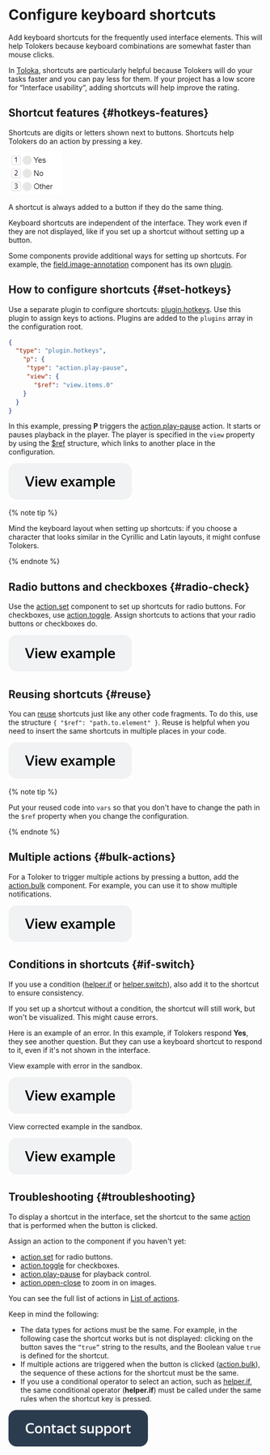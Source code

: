 # Configure keyboard shortcuts

Add keyboard shortcuts for the frequently used interface elements. This will help Tolokers because keyboard combinations are somewhat faster than mouse clicks.

In [Toloka](../../index.md), shortcuts are particularly helpful because Tolokers will do your tasks faster and you can pay less for them. If your project has a low score for “Interface usability“, adding shortcuts will help improve the rating.

## Shortcut features {#hotkeys-features}

Shortcuts are digits or letters shown next to buttons. Shortcuts help Tolokers do an action by pressing a key.

![image](../_images/hotkeys-example.png)

A shortcut is always added to a button if they do the same thing.

Keyboard shortcuts are independent of the interface. They work even if they are not displayed, like if you set up a shortcut without setting up a button.

Some components provide additional ways for setting up shortcuts. For example, the [field.image-annotation](../reference/field.image-annotation.md) component has its own [plugin](../reference/plugin.field.image-annotation.hotkeys.md).

## How to configure shortcuts {#set-hotkeys}

Use a separate plugin to configure shortcuts: [plugin.hotkeys](../reference/plugin.hotkeys.md). Use this plugin to assign keys to actions. Plugins are added to the `plugins` array in the configuration root.

```json
{
  "type": "plugin.hotkeys",
    "p": {
     "type": "action.play-pause",
     "view": {
       "$ref": "view.items.0"
    }
  }
}
```

In this example, pressing **P** triggers the [action.play-pause](../reference/action.play-pause.md) action. It starts or pauses playback in the player. The player is specified in the `view` property by using the [$ref](reuse.md) structure, which links to another place in the configuration.

[![image](../_images/buttons/view-example.svg)](https://ya.cc/t/kr6WCGqP3YbEYU)

{% note tip %}

Mind the keyboard layout when setting up shortcuts: if you choose a character that looks similar in the Cyrillic and Latin layouts, it might confuse Tolokers.

{% endnote %}


## Radio buttons and checkboxes {#radio-check}

Use the [action.set](../reference/action.set.md) component to set up shortcuts for radio buttons. For checkboxes, use [action.toggle](../reference/action.toggle.md). Assign shortcuts to actions that your radio buttons or checkboxes do.

[![image](../_images/buttons/view-example.svg)](https://clck.ru/R4kTo)

## Reusing shortcuts {#reuse}

You can [reuse](reuse.md) shortcuts just like any other code fragments. To do this, use the structure `{ "$ref": "path.to.element" }`. Reuse is helpful when you need to insert the same shortcuts in multiple places in your code.

[![image](../_images/buttons/view-example.svg)](https://clck.ru/TR7YY)

{% note tip %}

Put your reused code into `vars` so that you don't have to change the path in the `$ref` property when you change the configuration.

{% endnote %}


## Multiple actions {#bulk-actions}

For a Toloker to trigger multiple actions by pressing a button, add the [action.bulk](../reference/action.bulk.md) component. For example, you can use it to show multiple notifications.

[![image](../_images/buttons/view-example.svg)](https://clck.ru/TR7bK)

## Conditions in shortcuts {#if-switch}

If you use a condition ([helper.if](../reference/helper.if.md) or [helper.switch](../reference/helper.switch.md)), also add it to the shortcut to ensure consistency.

If you set up a shortcut without a condition, the shortcut will still work, but won't be visualized. This might cause errors.

Here is an example of an error. In this example, if Tolokers respond **Yes**, they see another question. But they can use a keyboard shortcut to respond to it, even if it's not shown in the interface.

View example with error in the sandbox.

[![image](../_images/buttons/view-example.svg)](https://clck.ru/TR8kq)

View corrected example in the sandbox.

[![image](../_images/buttons/view-example.svg)](https://clck.ru/TR8j4)

## Troubleshooting {#troubleshooting}

To display a shortcut in the interface, set the shortcut to the same [action](../troubleshooting/../reference/actions.md) that is performed when the button is clicked.

Assign an action to the component if you haven't yet:
- [action.set](../troubleshooting/../reference/action.set.md) for radio buttons.
- [action.toggle](../troubleshooting/../reference/action.toggle.md) for checkboxes.
- [action.play-pause](../troubleshooting/../reference/action.play-pause.md) for playback control.
- [action.open-close](../troubleshooting/../reference/action.open-close.md) to zoom in on images.

You can see the full list of actions in [List of actions](../troubleshooting/../reference/actions.md).

Keep in mind the following:

- The data types for actions must be the same. For example, in the following case the shortcut works but is not displayed: clicking on the button saves the `“true”` string to the results, and the Boolean value `true` is defined for the shortcut.
- If multiple actions are triggered when the button is clicked ([action.bulk](../troubleshooting/../reference/action.bulk.md)), the sequence of these actions for the shortcut must be the same.
- If you use a conditional operator to select an action, such as [helper.if](../troubleshooting/../reference/helper.if.md), the same conditional operator (**helper.if**) must be called under the same rules when the shortcut key is pressed.


[![image](../_images/buttons/contact-support.svg)](../concepts/support.md)
